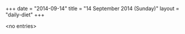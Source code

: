 +++
date = "2014-09-14"
title = "14 September 2014 (Sunday)"
layout = "daily-diet"
+++

<p>&lt;no entries&gt;</p>